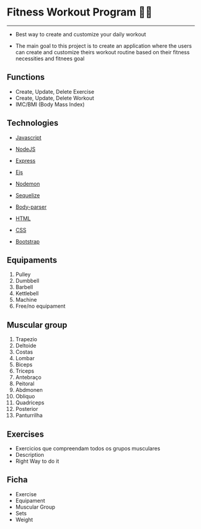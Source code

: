 # Fitness Workout Program :muscle::sunglasses:

***

* Best way to create and customize your daily workout 

* The main goal to this project is to create an application where the users can create and customize theirs workout routine based on their fitness necessities and fitnees goal 

## Functions

* Create, Update, Delete Exercise
* Create, Update, Delete Workout
* IMC/BMI (Body Mass Index)

## Technologies

* [Javascript](https://www.javascript.com/)

* [NodeJS](https://nodejs.org/en/)

* [Express](https://expressjs.com/)

* [Ejs](https://ejs.co/)

* [Nodemon](https://nodemon.io/)

* [Sequelize](https://sequelize.org/)

* [Body-parser](https://www.npmjs.com/package/body-parser)

* [HTML](https://html.com/)

* [CSS](https://www.w3schools.com/css/)

* [Bootstrap](https://getbootstrap.com/)

## Equipaments

1. Pulley
2. Dumbbell 
3. Barbell 
4. Kettlebell
5. Machine
6. Free/no equipament 

## Muscular group 

1. Trapezio
2. Deltoide
3. Costas
4. Lombar
5. Biceps
6. Triceps
7. Antebraço
8. Peitoral
9. Abdmonen
10. Obliquo
11. Quadriceps
12. Posterior
13. Panturrilha 

## Exercises 

* Exercicios que compreendam todos os grupos musculares
* Description 
* Right Way to do it

## Ficha

* Exercise
* Equipament 
* Muscular Group
* Sets
* Weight
